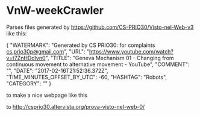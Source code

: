 # VnW-weekCrawler

Parses files generated by https://github.com/CS-PRIO30/Visto-nel-Web-v3
like this:

{
  "WATERMARK": "Generated by CS PRIO30: for complaints cs.prio30p@gmail.com",
  "URL": "https://www.youtube.com/watch?v=t7ZnHDdIvn0",
  "TITLE": "Geneva Mechanism 01 - Changing from continuous movement to alternative movement - YouTube",
  "COMMENT": "",
  "DATE": "2017-02-16T21:52:36.372Z",
  "TIME_MINUTES_OFFSET_BY_UTC": -60,
  "HASHTAG": "Robots",
  "CATEGORY": ""
}

to make a nice webpage like this

to http://csprio30.altervista.org/prova-visto-nel-web-0/
